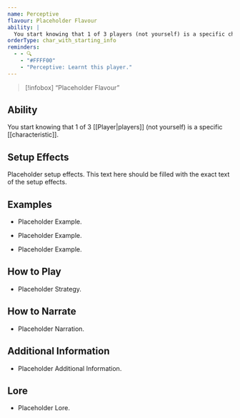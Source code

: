 ```yaml
---
name: Perceptive
flavour: Placeholder Flavour
ability: |
  You start knowing that 1 of 3 players (not yourself) is a specific characteristic.
orderType: char_with_starting_info
reminders:
  - - 🔍
    - "#FFFF00"
    - "Perceptive: Learnt this player."
---
```

> [!infobox]
>  “Placeholder Flavour”

## Ability
You start knowing that 1 of 3 [[Player|players]] (not yourself) is a specific [[characteristic]].

## Setup Effects
Placeholder setup effects. This text here should be filled with the exact text of the setup effects.

## Examples
- Placeholder Example.

- Placeholder Example.

- Placeholder Example.

## How to Play
- Placeholder Strategy.

## How to Narrate
- Placeholder Narration.

## Additional Information
- Placeholder Additional Information.

## Lore
- Placeholder Lore.